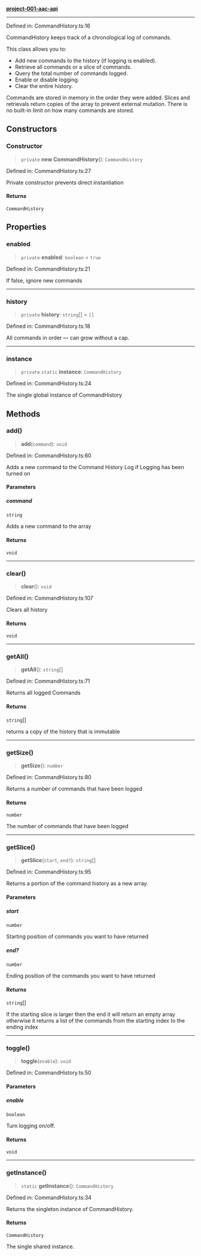 [**project-001-aac-api**](../../README.md)

***

Defined in: CommandHistory.ts:16

CommandHistory keeps track of a chronological log of commands.

This class allows you to:
- Add new commands to the history (if logging is enabled).
- Retrieve all commands or a slice of commands.
- Query the total number of commands logged.
- Enable or disable logging.
- Clear the entire history.

Commands are stored in memory in the order they were added. 
Slices and retrievals return copies of the array to prevent external mutation.
There is no built-in limit on how many commands are stored.

## Constructors

### Constructor

> `private` **new CommandHistory**(): `CommandHistory`

Defined in: CommandHistory.ts:27

Private constructor prevents direct instantiation

#### Returns

`CommandHistory`

## Properties

### enabled

> `private` **enabled**: `boolean` = `true`

Defined in: CommandHistory.ts:21

If false, ignore new commands

***

### history

> `private` **history**: `string`[] = `[]`

Defined in: CommandHistory.ts:18

All commands in order — can grow without a cap.

***

### instance

> `private` `static` **instance**: `CommandHistory`

Defined in: CommandHistory.ts:24

The single global instance of CommandHistory

## Methods

### add()

> **add**(`command`): `void`

Defined in: CommandHistory.ts:60

Adds a new command to the Command History Log if Logging has been turned on

#### Parameters

##### command

`string`

Adds a new command to the array

#### Returns

`void`

***

### clear()

> **clear**(): `void`

Defined in: CommandHistory.ts:107

Clears all history

#### Returns

`void`

***

### getAll()

> **getAll**(): `string`[]

Defined in: CommandHistory.ts:71

Returns all logged Commands

#### Returns

`string`[]

returns a copy of the history that is immutable

***

### getSize()

> **getSize**(): `number`

Defined in: CommandHistory.ts:80

Returns a number of commands that have been logged

#### Returns

`number`

The number of commands that have been logged

***

### getSlice()

> **getSlice**(`start`, `end?`): `string`[]

Defined in: CommandHistory.ts:95

Returns a portion of the command history as a new array.

#### Parameters

##### start

`number`

Starting position of commands you want to have returned

##### end?

`number`

Ending position of the commands you want to have returned

#### Returns

`string`[]

If the starting slice is larger then the end it will return an empty array otherwise it returns a list of the commands from the starting index to the ending index

***

### toggle()

> **toggle**(`enable`): `void`

Defined in: CommandHistory.ts:50

#### Parameters

##### enable

`boolean`

Turn logging on/off.

#### Returns

`void`

***

### getInstance()

> `static` **getInstance**(): `CommandHistory`

Defined in: CommandHistory.ts:34

Returns the singleton instance of CommandHistory.

#### Returns

`CommandHistory`

The single shared instance.
